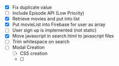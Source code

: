 - [x] Fix duplicate value
- [ ] Include Episode API (Low Priority)
- [X] Retrieve movies and put into list
- [x] Put movieList into Firebase for user as array
- [ ] User sign up is implemented (not static)
- [X] Move javascript in search.html to javascript files
- [ ] Trim whitespace on search
- [ ] Modal Creation
  - [ ] CSS creation
  - [ ] 